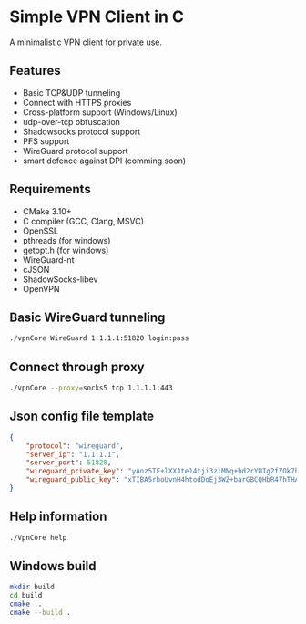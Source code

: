 # Simple VPN Client in C

A minimalistic VPN client for private use.

## Features
- Basic TCP&UDP tunneling
- Connect with HTTPS proxies
- Cross-platform support (Windows/Linux)
- udp-over-tcp obfuscation
- Shadowsocks protocol support
- PFS support
- WireGuard protocol support
- smart defence against DPI (comming soon)

## Requirements
- CMake 3.10+
- C compiler (GCC, Clang, MSVC)
- OpenSSL
- pthreads (for windows)
- getopt.h (for windows)
- WireGuard-nt
- cJSON
- ShadowSocks-libev
- OpenVPN

## Basic WireGuard tunneling
```bash
./vpnCore WireGuard 1.1.1.1:51820 login:pass
```

## Connect through proxy
```bash
./vpnCore --proxy=socks5 tcp 1.1.1.1:443
```

## Json config file template
```json
{
    "protocol": "wireguard",
    "server_ip": "1.1.1.1",
    "server_port": 51820,
    "wireguard_private_key": "yAnz5TF+lXXJte14tji3zlMNq+hd2rYUIg2fZOk7hKQ=",
    "wireguard_public_key": "xTIBA5rboUvnH4htodDoEj3WZ+barGBCQHbR47hTHA="
}
```

## Help information
```bash
./VpnCore help
```


## Windows build
```bash
mkdir build
cd build
cmake ..
cmake --build .
```
